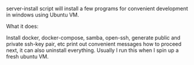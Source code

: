 server-install script will install a few programs for convenient development in windows using Ubuntu VM. 

What it does:

Install docker, docker-compose, samba, open-ssh, generate public and private ssh-key pair, etc print out convenient messages how to proceed next, it can also uninstall everything. Usually I run this when I spin up a fresh ubuntu VM.
